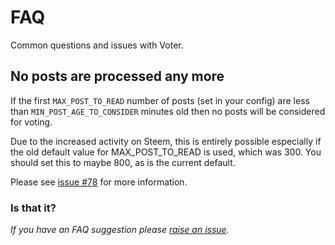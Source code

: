 # FAQ

Common questions and issues with Voter.

## No posts are processed any more

If the first ```MAX_POST_TO_READ``` number of posts (set in your config) are less than ```MIN_POST_AGE_TO_CONSIDER``` minutes old then no posts will be considered for voting.

Due to the increased activity on Steem, this is entirely possible especially if the old default value for MAX_POST_TO_READ is used, which was 300. You should set this to maybe 800, as is the current default.

Please see [issue #78](https://github.com/Steem-FOSSbot/steem-fossbot-voter/issues/78) for more information.

### Is that it?

_If you have an FAQ suggestion please [raise an issue](https://github.com/Steem-FOSSbot/steem-fossbot-voter/issues)._
